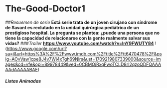 # The-Good-Doctor1
##_Resuemen de serie_
**Está serie trata de un joven cirujano con síndrome de Savant es reclutado en la unidad quirúrgica pediátrica de un prestigioso hospital. La pregunta se plantea: ¿puede una persona que no tiene la capacidad de relacionarse con la gente realmente salvar sus vidas?**
###_Trailer_
**https://www.youtube.com/watch?v=lnY9FWUTY84**
!(https://www.google.com/url?sa=i&url=https%3A%2F%2Fwww.imdb.com%2Ftitle%2Ftt6470478%2F&psig=AOvVaw1cpe8J4v7Wj4xTgh69Nlrs&ust=1709219807339000&source=images&cd=vfe&opi=89978449&ved=0CBMQjRxqFwoTCLD8rI2qzoQDFQAAAAAdAAAAABAE)
#### _Listas Animadas_
